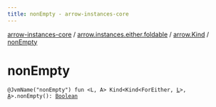```yaml
---
title: nonEmpty - arrow-instances-core
---
```


[arrow-instances-core](../../index.html) / [arrow.instances.either.foldable](../index.html) / [arrow.Kind](index.html) / [nonEmpty](./non-empty.html)

# nonEmpty

`@JvmName("nonEmpty") fun <L, A> Kind<Kind<ForEither, `[`L`](non-empty.html#L)`>, `[`A`](non-empty.html#A)`>.nonEmpty(): `[`Boolean`](https://kotlinlang.org/api/latest/jvm/stdlib/kotlin/-boolean/index.html)